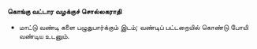 **கொங்கு வட்டார வழக்குச் சொல்லகராதி**
- மாட்டு வண்டி களை பழுதுபார்க்கும் இடம்; வண்டிப் பட்டறையில் கொண்டு போயி வண்டிய உடனும்.

